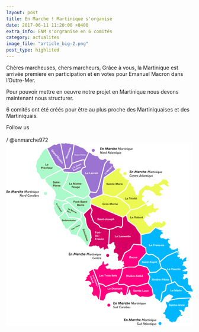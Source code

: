 ```yaml
---
layout: post
title: En Marche ! Martinique s'organise
date: 2017-06-11 11:20:00 +0400
extra_info: ENM s'orgranise en 6 comités
category: actualites
image_file: "article_big-2.png"
post_type: highlited
---
```


<div class="row">
    <div class="left-col">
        <p>
            Chères marcheuses, chers marcheurs, Grâce à vous, la Martinique est arrivée première en participation et en votes pour Emanuel Macron dans l’Outre-Mer.
        </p>
        <p>
            Pour pouvoir mettre en oeuvre notre projet en Martinique nous devons maintenant nous structurer.
        </p>
        <p class='text-bold'>
            6 comités ont été créés pour être au plus proche des Martiniquaises et des Martiniquais.
        </p>
        <div class="highlight smaller-text-size">
            <div class="highlight-line blue">Follow us</div>
            <br>
            <div class="highlight-line blue">
                <i class="fa fa-facebook"></i>
				<i class="fa fa-instagram"></i>
				<i class="fa fa-twitter"></i>
				/ @enmarche972
            </div>
        </div>
    </div>
    <div class="right-col">
        <img src="/images/map-article-3.png">
    </div>
</div>